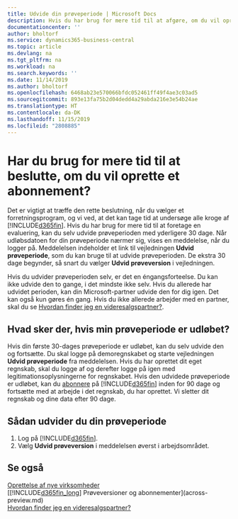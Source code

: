 ```yaml
---
title: Udvide din prøveperiode | Microsoft Docs
description: Hvis du har brug for mere tid til at afgøre, om du vil oprette et abonnement, kan du udvide din prøveperiode.
documentationcenter: ''
author: bholtorf
ms.service: dynamics365-business-central
ms.topic: article
ms.devlang: na
ms.tgt_pltfrm: na
ms.workload: na
ms.search.keywords: ''
ms.date: 11/14/2019
ms.author: bholtorf
ms.openlocfilehash: 6468ab23e570066bfdc052461ff49f4ae3c03ad5
ms.sourcegitcommit: 893e13fa75b2d04dedd4a29abda216e3e54b24ae
ms.translationtype: HT
ms.contentlocale: da-DK
ms.lasthandoff: 11/15/2019
ms.locfileid: "2808885"
---
```

# <a name="need-more-time-to-decide-whether-to-subscribe"></a>Har du brug for mere tid til at beslutte, om du vil oprette et abonnement?
Det er vigtigt at træffe den rette beslutning, når du vælger et forretningsprogram, og vi ved, at det kan tage tid at undersøge alle kroge af [!INCLUDE[d365fin](includes/d365fin_md.md)]. Hvis du har brug for mere tid til at foretage en evaluering, kan du selv udvide prøveperioden med yderligere 30 dage. Når udløbsdatoen for din prøveperiode nærmer sig, vises en meddelelse, når du logger på. Meddelelsen indeholder et link til vejledningen **Udvid prøveperiode**, som du kan bruge til at udvide prøveperioden. De ekstra 30 dage begynder, så snart du vælger **Udvid prøveversion** i vejledningen.

Hvis du udvider prøveperioden selv, er det en éngangsforteelse. Du kan ikke udvide den to gange, i det mindste ikke selv. Hvis du allerede har udvidet perioden, kan din Microsoft-partner udvide den for dig igen. Det kan også kun gøres én gang. Hvis du ikke allerede arbejder med en partner, skal du se [Hvordan finder jeg en videresalgspartner?](across-faq.md#findpartner).

## <a name="what-happens-if-my-trial-period-is-expired"></a>Hvad sker der, hvis min prøveperiode er udløbet?
Hvis din første 30-dages prøveperiode er udløbet, kan du selv udvide den og fortsætte. Du skal logge på demoregnskabet og starte vejledningen **Udvid prøveperiode** fra meddelelsen. Hvis du har oprettet dit eget regnskab, skal du logge af og derefter logge på igen med legitimationsoplysningerne for regnskabet. Hvis den udvidede prøveperiode er udløbet, kan du [abonnere](https://go.microsoft.com/fwlink/?linkid=828659) på [!INCLUDE[d365fin](includes/d365fin_md.md)] inden for 90 dage og fortsætte med at arbejde i det regnskab, du har oprettet. Vi sletter dit regnskab og dine data efter 90 dage. 

## <a name="to-extend-your-trial-period"></a>Sådan udvider du din prøveperiode
1. Log på [!INCLUDE[d365fin](includes/d365fin_md.md)].
2. Vælg **Udvid prøveversion** i meddelelsen øverst i arbejdsområdet.

## <a name="see-also"></a>Se også

[Oprettelse af nye virksomheder](about-new-company.md)  
[[!INCLUDE[d365fin_long](includes/d365fin_long_md.md)] Prøveversioner og abonnementer](across-preview.md)  
[Hvordan finder jeg en videresalgspartner?](across-faq.md#findpartner)  

